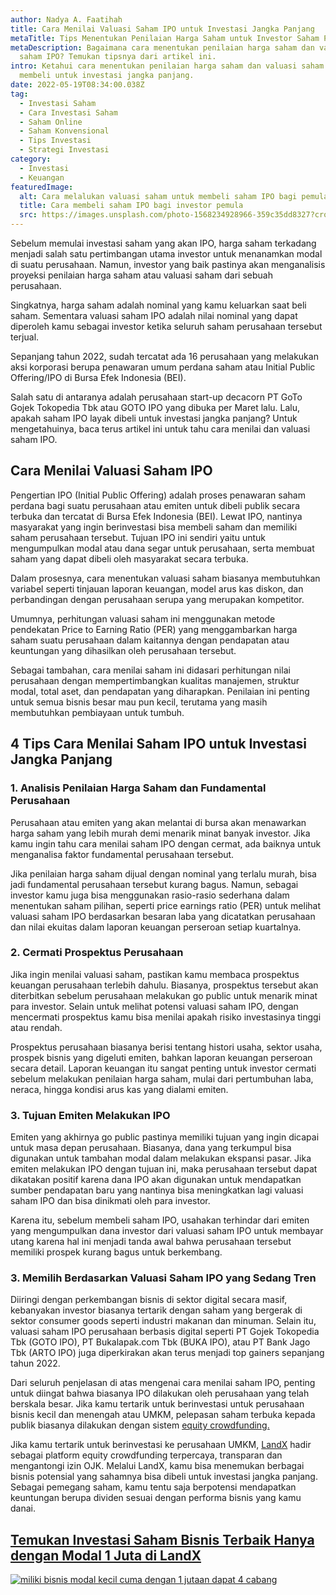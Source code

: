 ```yaml
---
author: Nadya A. Faatihah
title: Cara Menilai Valuasi Saham IPO untuk Investasi Jangka Panjang
metaTitle: Tips Menentukan Penilaian Harga Saham untuk Investor Saham Pemula
metaDescription: Bagaimana cara menentukan penilaian harga saham dan valuasi
  saham IPO? Temukan tipsnya dari artikel ini.
intro: Ketahui cara menentukan penilaian harga saham dan valuasi saham sebelum
  membeli untuk investasi jangka panjang.
date: 2022-05-19T08:34:00.038Z
tag:
  - Investasi Saham
  - Cara Investasi Saham
  - Saham Online
  - Saham Konvensional
  - Tips Investasi
  - Strategi Investasi
category:
  - Investasi
  - Keuangan
featuredImage:
  alt: Cara melalukan valuasi saham untuk membeli saham IPO bagi pemula
  title: Cara membeli saham IPO bagi investor pemula
  src: https://images.unsplash.com/photo-1568234928966-359c35dd8327?crop=entropy&cs=tinysrgb&fm=jpg&ixlib=rb-1.2.1&q=80&raw_url=true&ixid=MnwxMjA3fDB8MHxwaG90by1wYWdlfHx8fGVufDB8fHx8&auto=format&fit=crop&w=926
---
```

Sebelum memulai investasi saham  yang akan IPO, harga saham terkadang menjadi salah satu pertimbangan utama investor untuk menanamkan modal di suatu perusahaan. Namun, investor yang baik pastinya akan menganalisis proyeksi penilaian harga saham atau valuasi saham dari sebuah perusahaan. 

Singkatnya, harga saham adalah nominal yang kamu keluarkan saat beli saham. Sementara valuasi saham IPO adalah nilai nominal yang dapat diperoleh kamu sebagai investor ketika seluruh saham perusahaan tersebut terjual.

Sepanjang tahun 2022, sudah tercatat ada 16 perusahaan yang melakukan aksi korporasi berupa penawaran umum perdana saham atau Initial Public Offering/IPO di Bursa Efek Indonesia (BEI). 

Salah satu di antaranya adalah perusahaan start-up decacorn PT GoTo Gojek Tokopedia Tbk atau GOTO IPO yang dibuka per Maret lalu. Lalu, apakah saham IPO layak dibeli untuk investasi jangka panjang? Untuk mengetahuinya, baca terus artikel ini untuk tahu cara menilai dan valuasi saham IPO.

## Cara Menilai Valuasi Saham IPO

Pengertian IPO (Initial Public Offering) adalah proses penawaran saham perdana bagi suatu perusahaan atau emiten untuk dibeli publik secara terbuka dan tercatat di Bursa Efek Indonesia (BEI). Lewat IPO, nantinya masyarakat yang ingin berinvestasi bisa membeli saham dan memiliki saham perusahaan tersebut. Tujuan IPO ini sendiri yaitu untuk mengumpulkan modal atau dana segar untuk perusahaan, serta membuat saham yang dapat dibeli oleh masyarakat secara terbuka.

Dalam prosesnya, cara menentukan valuasi saham biasanya membutuhkan variabel seperti tinjauan laporan keuangan, model arus kas diskon, dan perbandingan dengan perusahaan serupa yang merupakan kompetitor. 

Umumnya, perhitungan valuasi saham ini menggunakan metode pendekatan Price to Earning Ratio (PER) yang menggambarkan harga saham suatu perusahaan dalam kaitannya dengan pendapatan atau keuntungan yang dihasilkan oleh perusahaan tersebut.

Sebagai tambahan, cara menilai saham ini didasari perhitungan nilai perusahaan dengan mempertimbangkan kualitas manajemen, struktur modal, total aset, dan pendapatan yang diharapkan. Penilaian ini penting untuk semua bisnis besar mau pun kecil, terutama yang masih membutuhkan pembiayaan untuk tumbuh.

## 4 Tips Cara Menilai Saham IPO untuk Investasi Jangka Panjang

### 1. Analisis Penilaian Harga Saham dan Fundamental Perusahaan

Perusahaan atau emiten yang akan melantai di bursa akan menawarkan harga saham yang lebih murah demi menarik minat banyak investor. Jika kamu ingin tahu cara menilai saham IPO dengan cermat, ada baiknya untuk menganalisa faktor fundamental perusahaan tersebut. 

Jika penilaian harga saham dijual dengan nominal yang terlalu murah, bisa jadi fundamental perusahaan tersebut kurang bagus. Namun, sebagai investor kamu juga bisa menggunakan rasio-rasio sederhana dalam menentukan saham pilihan, seperti price earnings ratio (PER) untuk melihat valuasi saham IPO berdasarkan besaran laba yang dicatatkan perusahaan dan nilai ekuitas dalam laporan keuangan perseroan setiap kuartalnya. 

### 2. Cermati Prospektus Perusahaan

Jika ingin menilai valuasi saham, pastikan kamu membaca prospektus keuangan perusahaan terlebih dahulu. Biasanya, prospektus tersebut akan diterbitkan sebelum perusahaan melakukan go public untuk menarik minat para investor. Selain untuk melihat potensi valuasi saham IPO, dengan mencermati prospektus kamu bisa menilai apakah risiko investasinya tinggi atau rendah.

Prospektus perusahaan biasanya berisi tentang histori usaha, sektor usaha, prospek bisnis yang digeluti emiten, bahkan laporan keuangan perseroan secara detail. Laporan keuangan itu sangat penting untuk investor cermati sebelum melakukan penilaian harga saham, mulai dari pertumbuhan laba, neraca, hingga kondisi arus kas yang dialami emiten.

### 3. Tujuan Emiten Melakukan IPO

Emiten yang akhirnya go public pastinya memiliki tujuan yang ingin dicapai untuk masa depan perusahaan. Biasanya, dana yang terkumpul bisa digunakan untuk tambahan modal dalam melakukan ekspansi pasar. Jika emiten melakukan IPO dengan tujuan ini, maka perusahaan tersebut dapat dikatakan positif karena dana IPO akan digunakan untuk mendapatkan sumber pendapatan baru yang nantinya bisa meningkatkan lagi valuasi saham IPO dan bisa dinikmati oleh para investor. 

Karena itu, sebelum membeli saham IPO, usahakan terhindar dari emiten yang mengumpulkan dana investor dari valuasi saham IPO untuk membayar utang karena hal ini menjadi tanda awal bahwa perusahaan tersebut memiliki prospek kurang bagus untuk berkembang.

### 3. Memilih Berdasarkan Valuasi Saham IPO yang Sedang Tren

Diiringi dengan perkembangan bisnis di sektor digital secara masif, kebanyakan investor biasanya tertarik dengan saham yang bergerak di sektor consumer goods seperti industri makanan dan minuman. Selain itu, valuasi saham IPO perusahaan berbasis digital seperti PT Gojek Tokopedia Tbk (GOTO IPO), PT Bukalapak.com Tbk (BUKA IPO), atau PT Bank Jago Tbk (ARTO IPO) juga diperkirakan akan terus menjadi top gainers sepanjang tahun 2022.

Dari seluruh penjelasan di atas mengenai cara menilai saham IPO, penting untuk diingat bahwa biasanya IPO dilakukan oleh perusahaan yang telah berskala besar. Jika kamu tertarik untuk berinvestasi untuk perusahaan bisnis kecil dan menengah atau UMKM, pelepasan saham terbuka kepada publik biasanya dilakukan dengan sistem [equity crowdfunding.](https://landx.id/?utm_source=Blog&utm_medium=organic+keyword&utm_campaign=blog&utm_id=Blog)

Jika kamu tertarik untuk berinvestasi ke perusahaan UMKM, [LandX](https://landx.id/) hadir sebagai platform equity crowdfunding terpercaya, transparan dan mengantongi izin OJK. Melalui LandX, kamu bisa menemukan berbagai bisnis potensial yang sahamnya bisa dibeli untuk investasi jangka panjang. Sebagai pemegang saham, kamu tentu saja berpotensi mendapatkan keuntungan berupa dividen sesuai dengan performa bisnis yang kamu danai. 

## [Temukan Investasi Saham Bisnis Terbaik Hanya dengan Modal 1 Juta di LandX](https://landx.id/?utm_source=Blog&utm_medium=organic+keyword&utm_campaign=blog&utm_id=Blog)

[![miliki bisnis modal kecil cuma dengan 1 jutaan dapat 4 cabang ](https://accountgram-production.sfo2.cdn.digitaloceanspaces.com/landx_ghost/2021/11/jadi-owner-bisnis-hanya-1-jutaan-dengan-cuan-yang-sangat-menjanjikan.png)](https://landx.id/?utm_source=Blog&utm_medium=organic+keyword&utm_campaign=blog&utm_id=Blog)